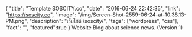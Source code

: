 {
  "title": "Template SOSCITY.co",
  "date": "2016-06-24 22:42:35",
  "link": "https://soscity.co",
  "image": "/img/Screen-Shot-2559-06-24-at-10.38.13-PM.png",
  "description": "เว็บไซต์ /soscity/",
  "tags": ["wordpress", "css"],
  "fact": "",
  "featured":true
}
Website Blog about science news. (Version 1)